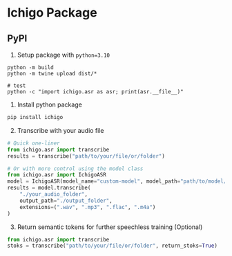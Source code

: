 # Ichigo Package

## PyPI

<!-- 
python -m build
pip install dist/ichigo-0.0.1-py3-none-any.whl
python -c "import ichigo.asr as asr; print(asr.__file__)" 
python -c "from ichigo.asr import transcribe; results = transcribe('speech.wav'); print(results)"
python -c "from ichigo.asr import transcribe; results = transcribe('speech.wav', return_stoks=True); print(results)"
python -c "from ichigo.asr import transcribe; results = transcribe('/root/ichigo-experiments/test'); print(results)"
-->

1. Setup package with `python=3.10`

```
python -m build
python -m twine upload dist/* 

# test
python -c "import ichigo.asr as asr; print(asr.__file__)"
```

1. Install python package

```bash
pip install ichigo
```

2. Transcribe with your audio file

```python
# Quick one-liner
from ichigo.asr import transcribe
results = transcribe("path/to/your/file/or/folder")

# Or with more control using the model class
from ichigo.asr import IchigoASR
model = IchigoASR(model_name="custom-model", model_path="path/to/model/hub")
results = model.transcribe(
    "./your_audio_folder",
    output_path="./output_folder",
    extensions=(".wav", ".mp3", ".flac", ".m4a")
)
```

3. Return semantic tokens for further speechless training (Optional)

```python
from ichigo.asr import transcribe
stoks = transcribe("path/to/your/file/or/folder", return_stoks=True)
```